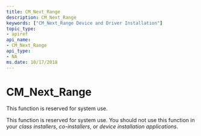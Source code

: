 ```yaml
---
title: CM_Next_Range
description: CM_Next_Range
keywords: ["CM_Next_Range Device and Driver Installation"]
topic_type:
- apiref
api_name:
- CM_Next_Range
api_type:
- NA
ms.date: 10/17/2018
---
```


# CM_Next_Range

This function is reserved for system use.

This function is reserved for system use. You should not use this function in your *class installers*, *co-installers*, or *device installation applications*.
